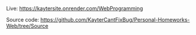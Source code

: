 Live: https://kaytersite.onrender.com/WebProgramming

Source code: https://github.com/KayterCantFixBug/Personal-Homeworks-Web/tree/Source
